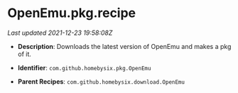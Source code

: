 # OpenEmu.pkg.recipe

_Last updated 2021-12-23 19:58:08Z_

- **Description**: Downloads the latest version of OpenEmu and makes a pkg of it.

- **Identifier**: `com.github.homebysix.pkg.OpenEmu`

- **Parent Recipes**: `com.github.homebysix.download.OpenEmu`